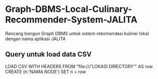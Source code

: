 # Graph-DBMS-Local-Culinary-Recommender-System-JALITA
Rancang bangun Graph DBMS untuk sistem rekomendasi kuliner lokal dengan nama aplikasi JALITA

## Query untuk load data CSV
LOAD CSV WITH HEADERS FROM "file:///'LOKASI DIRECTORY'" AS row
CREATE (n:'NAMA NODE')
SET n = row
